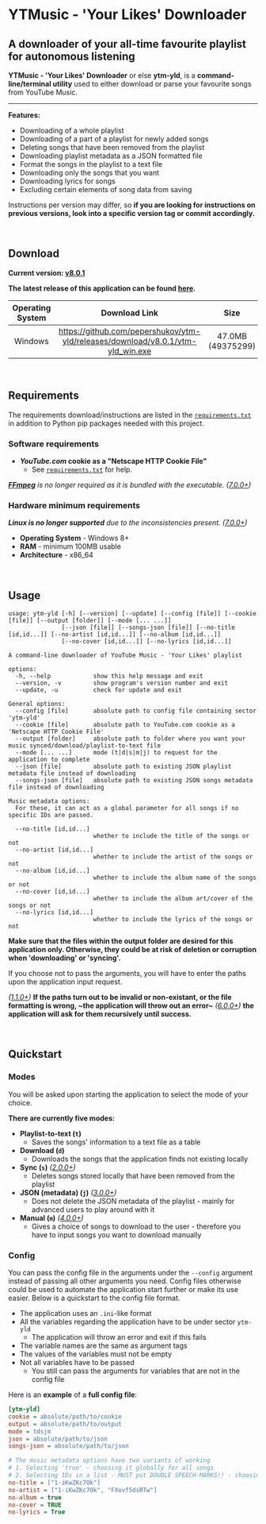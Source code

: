 # **YTMusic - 'Your Likes' Downloader**
## A downloader of your all-time favourite playlist for autonomous listening

**YTMusic - 'Your Likes' Downloader** or else **ytm-yld**, is a **command-line/terminal utility** used to either download or parse your favourite songs from YouTube Music.

***

**Features:**
- Downloading of a whole playlist
- Downloading of a part of a playlist for newly added songs
- Deleting songs that have been removed from the playlist
- Downloading playlist metadata as a JSON formatted file
- Format the songs in the playlist to a text file
- Downloading only the songs that you want
- Downloading lyrics for songs
- Excluding certain elements of song data from saving

Instructions per version may differ, so **if you are looking for instructions on previous versions, look into a specific version tag or commit accordingly.**

&nbsp;

## Download

**Current version: [v8.0.1](https://github.com/pepershukov/ytm-yld/releases/tag/v8.0.1)**

**The latest release of this application can be found [here](https://github.com/pepershukov/ytm-yld/releases/latest).**

| **Operating System** | **Download Link** | **Size** | **Hash - SHA216** |
|:---:|:---:|:---:|:---:|
| Windows | https://github.com/pepershukov/ytm-yld/releases/download/v8.0.1/ytm-yld_win.exe | 47.0MB (49375299) | 886E1DA5368AA457A3FE639FAA062DDFE8FE8CD2ECF75E344CCA7CFE7B30EE5B |

&nbsp;

## Requirements

The requirements download/instructions are listed in the [`requirements.txt`](https://github.com/pepershukov/ytm-yld/blob/main/requirements.txt) in addition to Python pip packages needed with this project.

### Software requirements
- ***YouTube.com* cookie as a "Netscape HTTP Cookie File"**
  - See [`requirements.txt`](https://raw.githubusercontent.com/pepershukov/ytm-yld/main/requirements.txt) for help.

_**[FFmpeg](https://ffmpeg.org/)** is no longer required as it is bundled with the executable._  _([7.0.0+](https://github.com/pepershukov/ytm-yld/releases/tag/v7.0.0))_

### Hardware minimum requirements
_**Linux is no longer supported** due to the inconsistencies present._ _([7.0.0+](https://github.com/pepershukov/ytm-yld/releases/tag/v7.0.0))_
- **Operating System** - Windows 8+
- **RAM** - minimum 100MB usable
- **Architecture** - x86_64

&nbsp;

## Usage

```
usage: ytm-yld [-h] [--version] [--update] [--config [file]] [--cookie [file]] [--output [folder]] [--mode [... ...]]
               [--json [file]] [--songs-json [file]] [--no-title [id,id...]] [--no-artist [id,id...]] [--no-album [id,id...]]
               [--no-cover [id,id...]] [--no-lyrics [id,id...]]

A command-line downloader of YouTube Music - 'Your Likes' playlist

options:
  -h, --help            show this help message and exit
  --version, -v         show program's version number and exit
  --update, -u          check for update and exit

General options:
  --config [file]       absolute path to config file containing sector 'ytm-yld'
  --cookie [file]       absolute path to YouTube.com cookie as a 'Netscape HTTP Cookie File'
  --output [folder]     absolute path to folder where you want your music synced/download/playlist-to-text file
  --mode [... ...]      mode (t|d|s|m|j) to request for the application to complete
  --json [file]         absolute path to existing JSON playlist metadata file instead of downloading
  --songs-json [file]   absolute path to existing JSON songs metadata file instead of downloading

Music metadata options:
  For these, it can act as a global parameter for all songs if no specific IDs are passed.

  --no-title [id,id...]
                        whether to include the title of the songs or not
  --no-artist [id,id...]
                        whether to include the artist of the songs or not
  --no-album [id,id...]
                        whether to include the album name of the songs or not
  --no-cover [id,id...]
                        whether to include the album art/cover of the songs or not
  --no-lyrics [id,id...]
                        whether to include the lyrics of the songs or not
```

**Make sure that the files within the output folder are desired for this application only. Otherwise, they could be at risk of deletion or corruption when 'downloading' or 'syncing'.**

If you choose not to pass the arguments, you will have to enter the paths upon the application input request.

_([1.1.0+](https://github.com/pepershukov/ytm-yld/releases/tag/v1.1.0))_ **If the paths turn out to be invalid or non-existant, or the file formatting is wrong, ~the application will throw out an error~** _([6.0.0+](https://github.com/pepershukov/ytm-yld/releases/tag/v6.0.0))_ **the application will ask for them recursively until success.**

&nbsp;

## Quickstart

### Modes
You will be asked upon starting the application to select the mode of your choice.

**There are currently five modes:**
- **Playlist-to-text (`t`)**
  - Saves the songs' information to a text file as a table
- **Download (`d`)**
  - Downloads the songs that the application finds not existing locally
- **Sync (`s`)** _([2.0.0+](https://github.com/pepershukov/ytm-yld/releases/tag/v2.0.0))_
  - Deletes songs stored locally that have been removed from the playlist
- **JSON (metadata) (`j`)** _([3.0.0+](https://github.com/pepershukov/ytm-yld/releases/tag/v3.0.0))_
  - Does not delete the JSON metadata of the playlist - mainly for advanced users to play around with it
- **Manual (`m`)** _([4.0.0+](https://github.com/pepershukov/ytm-yld/releases/tag/v4.0.0))_
  - Gives a choice of songs to download to the user - therefore you have to input songs you want to download manually

### Config
You can pass the config file in the arguments under the `--config` argument instead of passing all other arguments you need. Config files otherwise could be used to automate the application start further or make its use easier. Below is a quickstart to the config file format.

- The application uses an `.ini`-like format
- All the variables regarding the application have to be under sector `ytm-yld`
  - The application will throw an error and exit if this fails
- The variable names are the same as argument tags
- The values of the variables must not be empty
- Not all variables have to be passed
  - You still can pass the arguments for variables that are not in the config file

Here is an **example** of a **full config file**:
``` ini
[ytm-yld]
cookie = absolute/path/to/cookie
output = absolute/path/to/output
mode = tdsjm
json = absolute/path/to/json
songs-json = absolute/path/to/json

# The music metadata options have two variants of working
# 1. Selecting 'true' - choosing it globally for all songs
# 2. Selecting IDs in a list - MUST put DOUBLE SPEECH-MARKS!! - choosing songs seperately 
no-title = ["1-iKwZKc7Ok"]
no-artist = ["1-iKwZKc7Ok", "FXovf5dsRTw"]
no-album = true
no-cover = TRUE
no-lyrics = True
```